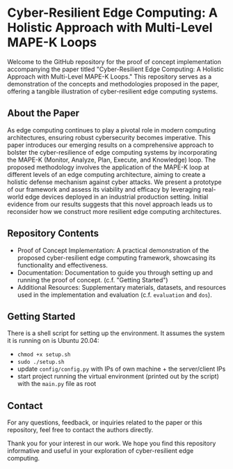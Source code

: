 # Cyber-Resilient Edge Computing: A Holistic Approach with Multi-Level MAPE-K Loops

Welcome to the GitHub repository for the proof of concept implementation accompanying the paper titled "Cyber-Resilient Edge Computing: A Holistic Approach with Multi-Level MAPE-K Loops." This repository serves as a demonstration of the concepts and methodologies proposed in the paper, offering a tangible illustration of cyber-resilient edge computing systems.

## About the Paper

As edge computing continues to play a pivotal role in modern computing architectures, ensuring robust cybersecurity becomes imperative. 
This paper introduces our emerging results on a comprehensive approach to bolster the cyber-resilience of edge computing systems by incorporating the MAPE-K (Monitor, Analyze, Plan, Execute, and Knowledge) loop.
The proposed methodology involves the application of the MAPE-K loop at different levels of an edge computing architecture, aiming to create a holistic defense mechanism against cyber attacks.
We present a prototype of our framework and assess its viability and efficacy by leveraging real-world edge devices deployed in an industrial production setting.
Initial evidence from our results suggests that this novel approach leads us to reconsider how we construct more resilient edge computing architectures.

## Repository Contents

- Proof of Concept Implementation: A practical demonstration of the proposed cyber-resilient edge computing framework, showcasing its functionality and effectiveness.
- Documentation: Documentation to guide you through setting up and running the proof of concept. (c.f. "Getting Started")
- Additional Resources: Supplementary materials, datasets, and resources used in the implementation and evaluation (c.f. `evaluation` and `dos`).

## Getting Started

There is a shell script for setting up the environment.
It assumes the system it is running on is Ubuntu 20.04:

- `chmod +x setup.sh`
- `sudo ./setup.sh`
- update `config/config.py` with IPs of own machine + the server/client IPs
- start project running the virtual environment (printed out by the script) with the `main.py` file as root

## Contact

For any questions, feedback, or inquiries related to the paper or this repository, feel free to contact the authors directly.

Thank you for your interest in our work. We hope you find this repository informative and useful in your exploration of cyber-resilient edge computing.

